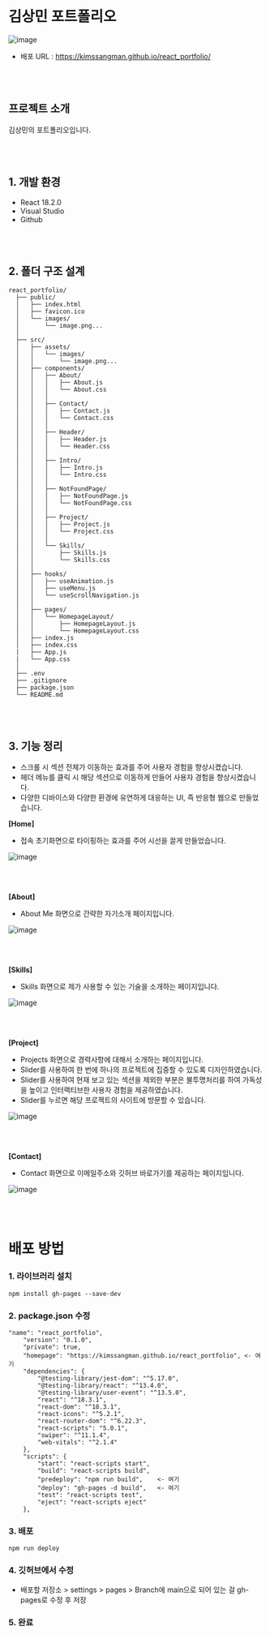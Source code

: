 # 김상민 포트폴리오

![image](https://github.com/kimssangman/react_portfolio/assets/136281131/1b7f2d54-6fa5-4889-bec4-f7750f31c812)


-   배포 URL : https://kimssangman.github.io/react_portfolio/

</br>
</br>

## 프로젝트 소개

김상민의 포트폴리오입니다.

</br>
</br>

## 1. 개발 환경

-   React 18.2.0
-   Visual Studio
-   Github

</br>
</br>

## 2. 폴더 구조 설계

```
react_portfolio/
  ├── public/
  │   ├── index.html
  │   ├── favicon.ico
  │   └── images/
  │       └── image.png...
  │
  ├── src/
  │   ├── assets/
  │   │   └── images/
  │   │       └── image.png...
  │   ├── components/
  │   │   ├── About/
  │   │   │   ├── About.js
  │   │   │   └── About.css
  │   │   │
  │   │   ├── Contact/
  │   │   │   ├── Contact.js
  │   │   │   └── Contact.css
  │   │   │
  │   │   ├── Header/
  │   │   │   ├── Header.js
  │   │   │   └── Header.css
  │   │   │
  │   │   ├── Intro/
  │   │   │   ├── Intro.js
  │   │   │   └── Intro.css
  │   │   │
  │   │   ├── NotFoundPage/
  │   │   │   ├── NotFoundPage.js
  │   │   │   └── NotFoundPage.css
  │   │   │
  │   │   ├── Project/
  │   │   │   ├── Project.js
  │   │   │   └── Project.css
  │   │   │
  │   │   └── Skills/
  │   │       ├── Skills.js
  │   │       └── Skills.css
  │   │
  │   ├── hooks/
  │   │   ├── useAnimation.js
  │   │   ├── useMenu.js
  │   │   └── useScrollNavigation.js
  │   │
  │   ├── pages/
  │   │   └── HomepageLayout/
  │   │       ├── HomepageLayout.js
  │   │       └── HomepageLayout.css
  │   ├── index.js
  │   ├── index.css
  |   ├── App.js
  |   └── App.css
  │
  ├── .env
  ├── .gitignore
  ├── package.json
  └── README.md
```

</br>
</br>

## 3. 기능 정리

- 스크롤 시 섹션 전체가 이동하는 효과를 주어 사용자 경험을 향상시켰습니다.
- 헤더 메뉴를 클릭 시 해당 섹션으로 이동하게 만들어 사용자 경험을 향상시켰습니다.
- 다양한 디바이스와 다양한 환경에 유연하게 대응하는 UI, 즉 반응형 웹으로 만들었습니다.

**[Home]**

- 접속 초기화면으로 타이핑하는 효과를 주어 시선을 끌게 만들었습니다.

![image](https://github.com/kimssangman/react_portfolio/assets/136281131/b461d12f-d19f-4bf0-ab33-c8f19fd81335)

</br>
</br>

**[About]**

- About Me 화면으로 간략한 자기소개 페이지입니다.

![image](https://github.com/kimssangman/react_portfolio/assets/136281131/bcdfa951-b646-4595-9e45-eefbe103d3bd)


</br>
</br>

**[Skills]**

- Skills 화면으로 제가 사용할 수 있는 기술을 소개하는 페이지입니다.

![image](https://github.com/kimssangman/react_portfolio/assets/136281131/0227b881-7949-4be4-be7c-55ddb23263a5)

</br>
</br>

**[Project]**

- Projects 화면으로 경력사항에 대해서 소개하는 페이지입니다.
- Slider를 사용하여 한 번에 하나의 프로젝트에 집중할 수 있도록 디자인하였습니다.
- Slider를 사용하여 현재 보고 있는 섹션을 제외한 부분은 불투명처리를 하여 가독성을 높이고 인터랙티브한 사용자 경험을 제공하였습니다.
- Slider를 누르면 해당 프로젝트의 사이트에 방문할 수 있습니다.

![image](https://github.com/kimssangman/react_portfolio/assets/136281131/e9ca28a1-2cbb-4545-8719-31efde18dbf7)

</br>
</br>

**[Contact]**

- Contact 화면으로 이메일주소와 깃허브 바로가기를 제공하는 페이지입니다.

![image](https://github.com/kimssangman/react_portfolio/assets/136281131/fa802ef7-3bcf-46a8-9419-46a1debe4a71)

</br>
</br>

# 배포 방법

### 1. 라이브러리 설치

```
npm install gh-pages --save-dev
```

### 2. package.json 수정

```
"name": "react_portfolio",
    "version": "0.1.0",
    "private": true,
    "homepage": "https://kimssangman.github.io/react_portfolio", <- 여기
    "dependencies": {
        "@testing-library/jest-dom": "^5.17.0",
        "@testing-library/react": "^13.4.0",
        "@testing-library/user-event": "^13.5.0",
        "react": "^18.3.1",
        "react-dom": "^18.3.1",
        "react-icons": "^5.2.1",
        "react-router-dom": "^6.22.3",
        "react-scripts": "5.0.1",
        "swiper": "^11.1.4",
        "web-vitals": "^2.1.4"
    },
    "scripts": {
        "start": "react-scripts start",
        "build": "react-scripts build",
        "predeploy": "npm run build",    <- 여기
        "deploy": "gh-pages -d build",   <- 여기
        "test": "react-scripts test",
        "eject": "react-scripts eject"
    },
```

### 3. 배포

```
npm run deploy
```

### 4. 깃허브에서 수정

-   배포할 저장소 > settings > pages > Branch에 main으로 되어 있는 걸 gh-pages로 수정 후 저장

### 5. 완료
